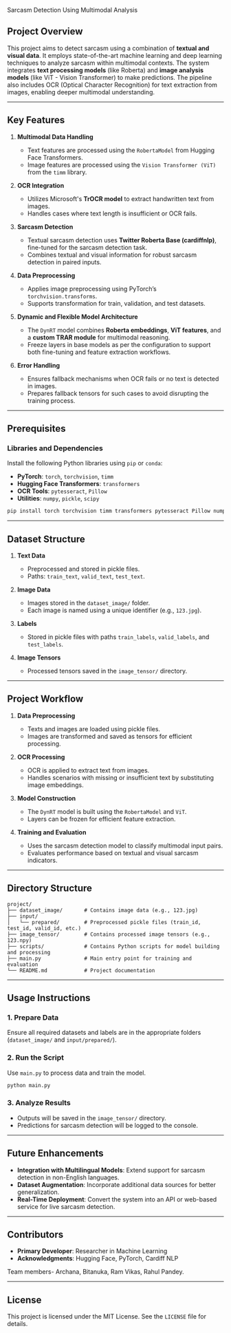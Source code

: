 Sarcasm Detection Using Multimodal Analysis

## Project Overview

This project aims to detect sarcasm using a combination of **textual and visual data**. It employs state-of-the-art machine learning and deep learning techniques to analyze sarcasm within multimodal contexts. The system integrates **text processing models** (like Roberta) and **image analysis models** (like ViT - Vision Transformer) to make predictions. The pipeline also includes OCR (Optical Character Recognition) for text extraction from images, enabling deeper multimodal understanding.

---

## Key Features

1. **Multimodal Data Handling**  
   - Text features are processed using the `RobertaModel` from Hugging Face Transformers.  
   - Image features are processed using the `Vision Transformer (ViT)` from the `timm` library.

2. **OCR Integration**  
   - Utilizes Microsoft's **TrOCR model** to extract handwritten text from images.  
   - Handles cases where text length is insufficient or OCR fails.

3. **Sarcasm Detection**  
   - Textual sarcasm detection uses **Twitter Roberta Base (cardiffnlp)**, fine-tuned for the sarcasm detection task.  
   - Combines textual and visual information for robust sarcasm detection in paired inputs.

4. **Data Preprocessing**  
   - Applies image preprocessing using PyTorch’s `torchvision.transforms`.  
   - Supports transformation for train, validation, and test datasets.

5. **Dynamic and Flexible Model Architecture**  
   - The `DynRT` model combines **Roberta embeddings**, **ViT features**, and a **custom TRAR module** for multimodal reasoning.  
   - Freeze layers in base models as per the configuration to support both fine-tuning and feature extraction workflows.

6. **Error Handling**  
   - Ensures fallback mechanisms when OCR fails or no text is detected in images.  
   - Prepares fallback tensors for such cases to avoid disrupting the training process.

---

## Prerequisites

### Libraries and Dependencies
Install the following Python libraries using `pip` or `conda`:

- **PyTorch**: `torch`, `torchvision`, `timm`  
- **Hugging Face Transformers**: `transformers`  
- **OCR Tools**: `pytesseract`, `Pillow`  
- **Utilities**: `numpy`, `pickle`, `scipy`

```bash
pip install torch torchvision timm transformers pytesseract Pillow numpy scipy
```

---

## Dataset Structure

1. **Text Data**  
   - Preprocessed and stored in pickle files.  
   - Paths: `train_text`, `valid_text`, `test_text`.

2. **Image Data**  
   - Images stored in the `dataset_image/` folder.  
   - Each image is named using a unique identifier (e.g., `123.jpg`).

3. **Labels**  
   - Stored in pickle files with paths `train_labels`, `valid_labels`, and `test_labels`.

4. **Image Tensors**  
   - Processed tensors saved in the `image_tensor/` directory.

---

## Project Workflow

1. **Data Preprocessing**
   - Texts and images are loaded using pickle files.
   - Images are transformed and saved as tensors for efficient processing.

2. **OCR Processing**
   - OCR is applied to extract text from images.
   - Handles scenarios with missing or insufficient text by substituting image embeddings.

3. **Model Construction**
   - The `DynRT` model is built using the `RobertaModel` and `ViT`.
   - Layers can be frozen for efficient feature extraction.

4. **Training and Evaluation**
   - Uses the sarcasm detection model to classify multimodal input pairs.
   - Evaluates performance based on textual and visual sarcasm indicators.

---

## Directory Structure

```
project/
├── dataset_image/       # Contains image data (e.g., 123.jpg)
├── input/
│   └── prepared/        # Preprocessed pickle files (train_id, test_id, valid_id, etc.)
├── image_tensor/        # Contains processed image tensors (e.g., 123.npy)
├── scripts/             # Contains Python scripts for model building and processing
├── main.py              # Main entry point for training and evaluation
└── README.md            # Project documentation
```

---

## Usage Instructions

### 1. Prepare Data
Ensure all required datasets and labels are in the appropriate folders (`dataset_image/` and `input/prepared/`).

### 2. Run the Script
Use `main.py` to process data and train the model.

```bash
python main.py
```

### 3. Analyze Results
- Outputs will be saved in the `image_tensor/` directory.
- Predictions for sarcasm detection will be logged to the console.

---

## Future Enhancements

- **Integration with Multilingual Models**: Extend support for sarcasm detection in non-English languages.  
- **Dataset Augmentation**: Incorporate additional data sources for better generalization.  
- **Real-Time Deployment**: Convert the system into an API or web-based service for live sarcasm detection.

---

## Contributors

- **Primary Developer**: Researcher in Machine Learning  
- **Acknowledgments**: Hugging Face, PyTorch, Cardiff NLP

Team members- Archana, Bitanuka, Ram Vikas, Rahul Pandey.

---

## License

This project is licensed under the MIT License. See the `LICENSE` file for details.
